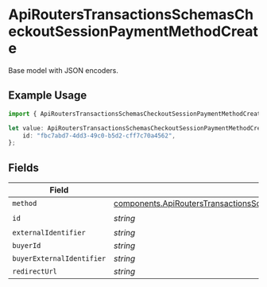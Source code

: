 # ApiRoutersTransactionsSchemasCheckoutSessionPaymentMethodCreate

Base model with JSON encoders.

## Example Usage

```typescript
import { ApiRoutersTransactionsSchemasCheckoutSessionPaymentMethodCreate } from "@gr4vy/sdk/models/components";

let value: ApiRoutersTransactionsSchemasCheckoutSessionPaymentMethodCreate = {
    id: "fbc7abd7-4dd3-49c0-b5d2-cff7c70a4562",
};
```

## Fields

| Field                                                                                                                                                                                | Type                                                                                                                                                                                 | Required                                                                                                                                                                             | Description                                                                                                                                                                          |
| ------------------------------------------------------------------------------------------------------------------------------------------------------------------------------------ | ------------------------------------------------------------------------------------------------------------------------------------------------------------------------------------ | ------------------------------------------------------------------------------------------------------------------------------------------------------------------------------------ | ------------------------------------------------------------------------------------------------------------------------------------------------------------------------------------ |
| `method`                                                                                                                                                                             | [components.ApiRoutersTransactionsSchemasCheckoutSessionPaymentMethodCreateMethod](../../models/components/apirouterstransactionsschemascheckoutsessionpaymentmethodcreatemethod.md) | :heavy_minus_sign:                                                                                                                                                                   | N/A                                                                                                                                                                                  |
| `id`                                                                                                                                                                                 | *string*                                                                                                                                                                             | :heavy_check_mark:                                                                                                                                                                   | N/A                                                                                                                                                                                  |
| `externalIdentifier`                                                                                                                                                                 | *string*                                                                                                                                                                             | :heavy_minus_sign:                                                                                                                                                                   | N/A                                                                                                                                                                                  |
| `buyerId`                                                                                                                                                                            | *string*                                                                                                                                                                             | :heavy_minus_sign:                                                                                                                                                                   | N/A                                                                                                                                                                                  |
| `buyerExternalIdentifier`                                                                                                                                                            | *string*                                                                                                                                                                             | :heavy_minus_sign:                                                                                                                                                                   | N/A                                                                                                                                                                                  |
| `redirectUrl`                                                                                                                                                                        | *string*                                                                                                                                                                             | :heavy_minus_sign:                                                                                                                                                                   | N/A                                                                                                                                                                                  |